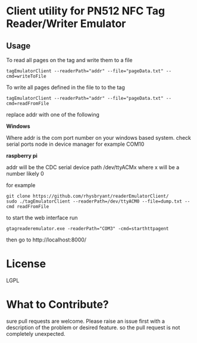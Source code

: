 # Client utility for PN512 NFC Tag Reader/Writer Emulator

## Usage

To read all pages on the tag and write them to a file

```shell
tagEmulatorClient --readerPath="addr" --file="pageData.txt" --cmd=writeToFile
```
To write all pages defined in the file to to the tag
```shell
tagEmulatorClient --readerPath="addr" --file="pageData.txt" --cmd=readFromFile
```

replace addr with one of the following

**Windows**

Where addr is the com port number on your windows based system. check serial ports node in device manager for example COM10

**raspberry pi**

addr will be the CDC serial device path /dev/ttyACMx where x will be a number likely 0

for example
```shell
git clone https://github.com/rhysbryant/readerEmulatorClient/
sudo ./tagEmulatorClient --readerPath=/dev/ttyACM0 --file=dump.txt --cmd readFromFile
```
to start the web interface run 
```shell
gtagreaderemulator.exe -readerPath="COM3" -cmd=starthttpagent
```

then go to http://localhost:8000/

# License

LGPL

# What to Contribute?

sure pull requests are welcome. Please raise an issue first with a description of the problem or desired feature. so the pull request is not completely unexpected.